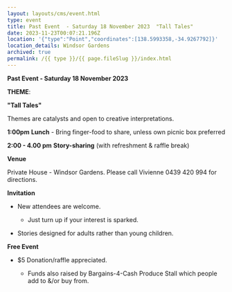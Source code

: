 ```yaml
---
layout: layouts/cms/event.html
type: event
title: Past Event  - Saturday 18 November 2023  "Tall Tales"
date: 2023-11-23T00:07:21.196Z
location: '{"type":"Point","coordinates":[138.5993358,-34.9267792]}'
location_details: Windsor Gardens
archived: true
permalink: /{{ type }}/{{ page.fileSlug }}/index.html
---
```



**Past Event  - Saturday 18 November 2023**

**THEME**:

**"Tall Tales"**

Themes are catalysts and open to creative interpretations.   

**1:00pm**  **Lunch** - Bring finger-food to share, unless own picnic box preferred

**2:00 - 4.00 pm**    **Story-sharing** (with refreshment & raffle break) 

**Venue**

Private House - Windsor Gardens. Please call Vivienne 0439 420 994 for directions.

**Invitation**  

* New attendees are welcome. 

  * Just turn up if your interest is sparked.
* Stories designed for adults rather than young children. 

**Free Event**   

* $5 Donation/raffle appreciated.

  * Funds also raised by Bargains-4-Cash Produce Stall which people add to &/or buy from.